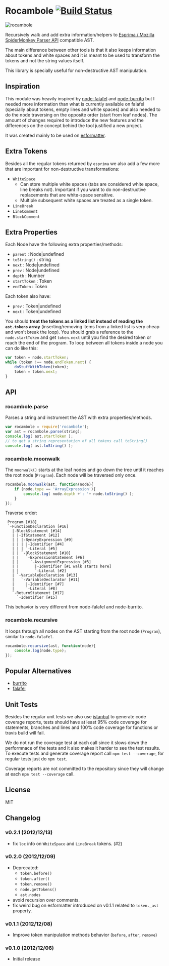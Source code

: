 # Rocambole [![Build Status](https://secure.travis-ci.org/millermedeiros/rocambole.png?branch=master)](https://travis-ci.org/millermedeiros/rocambole)

![rocambole](https://raw.github.com/millermedeiros/rocambole/master/rocambole.jpg)

Recursively walk and add extra information/helpers to [Esprima / Mozilla
SpiderMonkey Parser API](http://esprima.org/doc/index.html#ast) compatible AST.

The main difference between other tools is that it also keeps information about
tokens and white spaces and it is meant to be used to transform the tokens and
not the string values itself.

This library is specially useful for non-destructive AST manipulation.


## Inspiration

This module was heavily inspired by
[node-falafel](https://github.com/substack/node-falafel) and
[node-burrito](https://github.com/substack/node-burrito) but I needed more
information than what is currently available on falafel (specially about
tokens, empty lines and white spaces) and also needed to do the node traversing
on the opposite order (start from leaf nodes). The amount of changes required
to introduce the new features and the differences on the concept behind the
tool justified a new project.

It was created mainly to be used on
[esformatter](https://github.com/millermedeiros/esformatter/).



## Extra Tokens

Besides all the regular tokens returned by `esprima` we also add a few more
that are important for non-destructive transformations:

 * `WhiteSpace`
   - Can store multiple white spaces (tabs are considered white space, line
     breaks not). Important if you want to do non-destructive replacements that
     are white-space sensitive.
   - Multiple subsequent white spaces are treated as a single token.
 * `LineBreak`
 * `LineComment`
 * `BlockComment`



## Extra Properties

Each Node have the following extra properties/methods:

  - `parent` : Node|undefined
  - `toString()` : string
  - `next` : Node|undefined
  - `prev` : Node|undefined
  - `depth` : Number
  - `startToken` : Token
  - `endToken` : Token

Each token also have:

 - `prev` : Token|undefined
 - `next` : Token|undefined

You should **treat the tokens as a linked list instead of reading the
`ast.tokens` array** (inserting/removing items from a linked list is very cheap
and won't break the loop). You should grab a reference to the `node.startToken`
and get `token.next` until you find the desired token or reach the end of the
program. To loop between all tokens inside a node you can do like this:

```js
var token = node.startToken;
while (token !== node.endToken.next) {
    doStuffWithToken(token);
    token = token.next;
}
```



## API


### rocambole.parse

Parses a string and instrument the AST with extra properties/methods.

```js
var rocambole = require('rocambole');
var ast = rocambole.parse(string);
console.log( ast.startToken );
// to get a string representation of all tokens call toString()
console.log( ast.toString() );
```


### rocambole.moonwalk

The `moonwalk()` starts at the leaf nodes and go down the tree until it reaches
the root node (`Program`). Each node will be traversed only once.

```js
rocambole.moonwalk(ast, function(node){
    if (node.type == 'ArrayExpression'){
        console.log( node.depth +': '+ node.toString() );
    }
});
```

Traverse order:

```
 Program [#18]
 `-FunctionDeclaration [#16]
   |-BlockStatement [#14]
   | |-IfStatement [#12]
   | | |-BynaryExpression [#9]
   | | | |-Identifier [#4]
   | | | `-Literal [#5]
   | | `-BlockStatement [#10]
   | |   `-ExpressionStatement [#6]
   | |     `-AssignmentExpression [#3]
   | |       |-Identifier [#1 walk starts here]
   | |       `-Literal [#2]
   | `-VariableDeclaration [#13]
   |   `-VariableDeclarator [#11]
   |     |-Identifier [#7]
   |     `-Literal [#8]
   `-ReturnStatement [#17]
     `-Identifier [#15]
```

This behavior is very different from node-falafel and node-burrito.


### rocambole.recursive

It loops through all nodes on the AST starting from the root node (`Program`),
similar to `node-falafel`.

```js
rocambole.recursive(ast, function(node){
    console.log(node.type);
});
```


## Popular Alternatives

 - [burrito](https://github.com/substack/node-burrito)
 - [falafel](https://github.com/substack/node-falafel)



## Unit Tests

Besides the regular unit tests we also use
[istanbul](https://github.com/yahoo/istanbul) to generate code coverage
reports, tests should have at least 95% code coverage for statements, branches
and lines and 100% code coverage for functions or travis build will fail.

We do not run the coverage test at each call since it slows down the
performnace of the tests and it also makes it harder to see the test results.
To execute tests and generate coverage report call `npm test --coverage`, for
regular tests just do `npm test`.

Coverage reports are not committed to the repository since they will change at
each `npm test --coverage` call.



## License

MIT



## Changelog

### v0.2.1 (2012/12/13)

 - fix `loc` info on `WhiteSpace` and `LineBreak` tokens. (#2)

### v0.2.0 (2012/12/09)

 - Deprecated:
   - `token.before()`
   - `token.after()`
   - `token.remove()`
   - `node.getTokens()`
   - `ast.nodes`
 - avoid recursion over comments.
 - fix weird bug on esformatter introduced on v0.1.1 related to `token._ast`
   property.

### v0.1.1 (2012/12/08)

 - Improve token manipulation methods behavior (`before`, `after`, `remove`)

### v0.1.0 (2012/12/06)

 - Initial release


